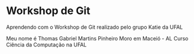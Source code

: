 # Workshop de Git

Aprendendo com o Workshop de Git realizado pelo grupo Katie da UFAL

Meu nome é Thomas Gabriel Martins Pinheiro
Moro em Maceió - AL
Curso Ciência da Computação na UFAL
